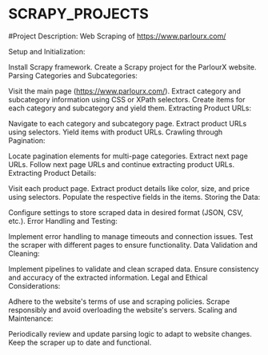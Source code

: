 # SCRAPY_PROJECTS

#Project Description: Web Scraping of https://www.parlourx.com/




Setup and Initialization:

Install Scrapy framework.
Create a Scrapy project for the ParlourX website.
Parsing Categories and Subcategories:

Visit the main page (https://www.parlourx.com/).
Extract category and subcategory information using CSS or XPath selectors.
Create items for each category and subcategory and yield them.
Extracting Product URLs:

Navigate to each category and subcategory page.
Extract product URLs using selectors.
Yield items with product URLs.
Crawling through Pagination:

Locate pagination elements for multi-page categories.
Extract next page URLs.
Follow next page URLs and continue extracting product URLs.
Extracting Product Details:

Visit each product page.
Extract product details like color, size, and price using selectors.
Populate the respective fields in the items.
Storing the Data:

Configure settings to store scraped data in desired format (JSON, CSV, etc.).
Error Handling and Testing:

Implement error handling to manage timeouts and connection issues.
Test the scraper with different pages to ensure functionality.
Data Validation and Cleaning:

Implement pipelines to validate and clean scraped data.
Ensure consistency and accuracy of the extracted information.
Legal and Ethical Considerations:

Adhere to the website's terms of use and scraping policies.
Scrape responsibly and avoid overloading the website's servers.
Scaling and Maintenance:

Periodically review and update parsing logic to adapt to website changes.
Keep the scraper up to date and functional.
